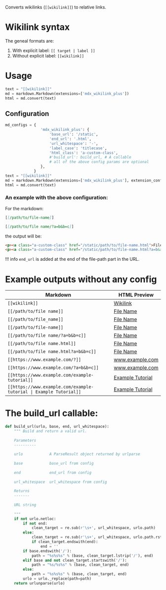 
Converts wikilinks (`[[wikilink]]`) to relative links.

# Wikilink syntax

The geneal formats are:

1. With explicit label: `[[ target | label ]]`
2. Without explicit label: `[[wikilink]]`

# Usage

```python
text = "[[wikilink]]"
md = markdown.Markdown(extensions=['mdx_wikilink_plus'])
html = md.convert(text)
```

## Configuration

```python
md_configs = {
                'mdx_wikilink_plus': {
                    'base_url': '/static',
                    'end_url': '.html',
                    'url_whitespace': '-',
                    'label_case': 'titlecase',
                    'html_class': 'a-custom-class',
                    #'build_url': build_url, # A callable
                    # all of the above config params are optional
                },
             }
text = "[[wikilink]]"
md = markdown.Markdown(extensions=['mdx_wikilink_plus'], extension_configs=md_configs)
html = md.convert(text)
```

### An example with the above configuration:

For the markdown:

```md
[[/path/to/file-name]]

[[/path/to/file name/?a=b&b=c]]
```

the output will be:

```html
<p><a class="a-custom-class" href="/static/path/to/file-name.html">File Name</a></p>
<p><a class="a-custom-class" href="/static/path/to/file-name.html?a=b&amp;b=c">File Name</a></p>
```

!!! info
    `end_url` is added at the end of the file-path part in the URL.


# Example outputs without any config

Markdown | HTML Preview
-------- | ------------
`[[wikilink]]` | <a class="wikilink" href="wikilink">Wikilink</a>
`[[/path/to/file name]]` | <a class="wikilink" href="/path/to/file-name">File Name</a>
`[[/path/to/file_name]]` | <a class="wikilink" href="/path/to/file_name">File Name</a>
`[[/path/to/file-name]]` | <a class="wikilink" href="/path/to/file-name">File Name</a>
`[[/path/to/file name/?a=b&b=c]]` | <a class="wikilink" href="/path/to/file-name/?a=b&amp;b=c">File Name</a>
`[[/path/to/file name.html]]` | <a class="wikilink" href="/path/to/file-name.html">File Name</a>
`[[/path/to/file name.html?a=b&b=c]]` | <a class="wikilink" href="/path/to/file-name.html?a=b&amp;b=c">File Name</a>
`[[https://www.example.com/?]]` | <a class="wikilink" href="https://www.example.com/">www.example.com</a>
`[[https://www.example.com/?a=b&b=c]]` | <a class="wikilink" href="https://www.example.com/?a=b&amp;b=c">www.example.com</a>
`[[https://www.example.com/example-tutorial]]` | <a class="wikilink" href="https://www.example.com/example-tutorial">Example Tutorial</a>
`[[https://www.example.com/example-tutorial \| Example Tutorial]]` | <a class="wikilink" href="https://www.example.com/example-tutorial">Example Tutorial</a>


# The build_url callable:

```python
def build_url(urlo, base, end, url_whitespace):
    """ Build and return a valid url.
        
    Parameters
    ----------
    
    urlo            A ParseResult object returned by urlparse
    
    base            base_url from config
    
    end             end_url from config
    
    url_whitespace  url_whitespace from config
    
    Returns
    -------
    
    URL string
    
    """
    if not urlo.netloc:
        if not end:
            clean_target = re.sub(r'\s+', url_whitespace, urlo.path)
        else:
            clean_target = re.sub(r'\s+', url_whitespace, urlo.path.rstrip('/'))
            if clean_target.endswith(end):
                end = ''
        if base.endswith('/'):
            path = "%s%s%s" % (base, clean_target.lstrip('/'), end)
        elif base and not clean_target.startswith('/'):
            path = "%s/%s%s" % (base, clean_target, end)
        else:
            path = "%s%s%s" % (base, clean_target, end)
        urlo = urlo._replace(path=path)
    return urlunparse(urlo)
        
```

